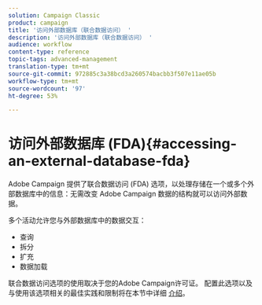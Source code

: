```yaml
---
solution: Campaign Classic
product: campaign
title: '访问外部数据库（联合数据访问） '
description: '访问外部数据库（联合数据访问） '
audience: workflow
content-type: reference
topic-tags: advanced-management
translation-type: tm+mt
source-git-commit: 972885c3a38bcd3a260574bacbb3f507e11ae05b
workflow-type: tm+mt
source-wordcount: '97'
ht-degree: 53%

---
```



# 访问外部数据库 (FDA){#accessing-an-external-database-fda}

Adobe Campaign 提供了联合数据访问 (FDA) 选项，以处理存储在一个或多个外部数据库中的信息：无需改变 Adobe Campaign 数据的结构就可以访问外部数据。

多个活动允许您与外部数据库中的数据交互：

* 查询
* 拆分
* 扩充
* 数据加载

联合数据访问选项的使用取决于您的Adobe Campaign许可证。 配置此选项以及与使用该选项相关的最佳实践和限制将在本节中详细 [介绍](../../installation/using/about-fda.md)。
